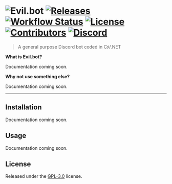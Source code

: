 # ![Evil.bot](https://benjaminhook.dev/files/github_header.png) <a href="https://github.com/kth-me/Evil-bot/releases"><img src="https://img.shields.io/github/v/release/kth-me/Evil-bot?include_prereleases" alt="Releases"></a> <a href="https://github.com/kth-me/Evil-bot/releases"><img src="https://img.shields.io/github/workflow/status/kth-me/Evil.bot/dotnetcore" alt="Workflow Status"></a> <a href="LICENSE"><img src="https://img.shields.io/github/license/kth-me/Evil-bot" alt="License"></a> <a href="https://github.com/kth-me/Evil-bot/graphs/contributors"><img src="https://img.shields.io/github/contributors/kth-me/Evil-bot" alt="Contributors"></a> <a href="https://discord.gg/RrJrEcH"><img src="https://img.shields.io/discord/446832659377946625" alt="Discord"></a> 
> A general purpose Discord bot coded in C♯/.NET

**What is Evil.bot?**

Documentation coming soon.

**Why not use something else?**

Documentation coming soon.

___

## Installation

Documentation coming soon.

## Usage

Documentation coming soon.

## License
Released under the [GPL-3.0](LICENSE) license.
